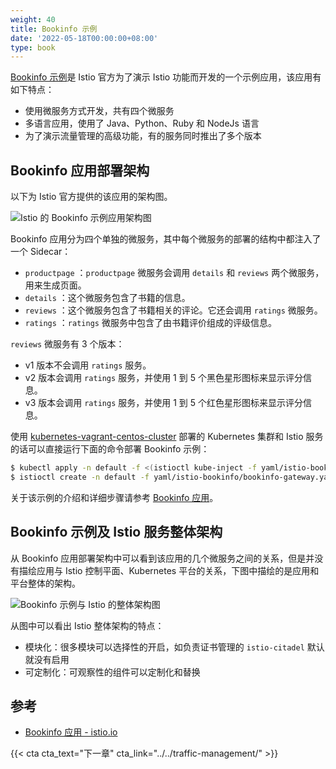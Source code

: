 ```yaml
---
weight: 40
title: Bookinfo 示例
date: '2022-05-18T00:00:00+08:00'
type: book
---
```


[Bookinfo 示例](https://istio.io/zh/docs/examples/bookinfo/)是 Istio 官方为了演示 Istio 功能而开发的一个示例应用，该应用有如下特点：

- 使用微服务方式开发，共有四个微服务
- 多语言应用，使用了 Java、Python、Ruby 和 NodeJs 语言
- 为了演示流量管理的高级功能，有的服务同时推出了多个版本

## Bookinfo 应用部署架构

以下为 Istio 官方提供的该应用的架构图。

![Istio 的 Bookinfo 示例应用架构图](../../images/006tNbRwgy1fvlwjd3302j31bo0ro0x5.jpg "Istio 的 Bookinfo 示例应用架构图")

Bookinfo 应用分为四个单独的微服务，其中每个微服务的部署的结构中都注入了一个 Sidecar：

- `productpage` ：`productpage` 微服务会调用 `details` 和 `reviews` 两个微服务，用来生成页面。
- `details` ：这个微服务包含了书籍的信息。
- `reviews` ：这个微服务包含了书籍相关的评论。它还会调用 `ratings` 微服务。
- `ratings` ：`ratings` 微服务中包含了由书籍评价组成的评级信息。

`reviews` 微服务有 3 个版本：

- v1 版本不会调用 `ratings` 服务。
- v2 版本会调用 `ratings` 服务，并使用 1 到 5 个黑色星形图标来显示评分信息。
- v3 版本会调用 `ratings` 服务，并使用 1 到 5 个红色星形图标来显示评分信息。

使用 [kubernetes-vagrant-centos-cluster](https://github.com/rootsongjc/kubernetes-vagrant-centos-cluster) 部署的 Kubernetes 集群和 Istio 服务的话可以直接运行下面的命令部署 Bookinfo 示例：

```bash
$ kubectl apply -n default -f <(istioctl kube-inject -f yaml/istio-bookinfo/bookinfo.yaml)
$ istioctl create -n default -f yaml/istio-bookinfo/bookinfo-gateway.yaml
```

关于该示例的介绍和详细步骤请参考 [Bookinfo 应用](https://istio.io/zh/docs/examples/bookinfo/)。

## Bookinfo 示例及 Istio 服务整体架构

从 Bookinfo 应用部署架构中可以看到该应用的几个微服务之间的关系，但是并没有描绘应用与 Istio 控制平面、Kubernetes 平台的关系，下图中描绘的是应用和平台整体的架构。

![Bookinfo 示例与 Istio 的整体架构图](../../images/bookinfo-application-traffic-route-and-connections-within-istio-service-mesh.png "Bookinfo 示例与 Istio 的整体架构图")

从图中可以看出 Istio 整体架构的特点：

- 模块化：很多模块可以选择性的开启，如负责证书管理的 `istio-citadel` 默认就没有启用
- 可定制化：可观察性的组件可以定制化和替换

## 参考

- [Bookinfo 应用 - istio.io](https://istio.io/zh/docs/examples/bookinfo/)

{{< cta cta_text="下一章" cta_link="../../traffic-management/" >}}
